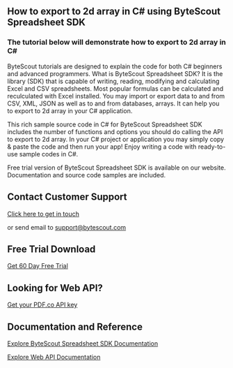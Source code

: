 ## How to export to 2d array in C# using ByteScout Spreadsheet SDK

### The tutorial below will demonstrate how to export to 2d array in C#

ByteScout tutorials are designed to explain the code for both C# beginners and advanced programmers. What is ByteScout Spreadsheet SDK? It is the library (SDK) that is capable of writing, reading, modifying and calculating Excel and CSV spreadsheets. Most popular formulas can be calculated and reculculated with Excel installed. You may import or export data to and from CSV, XML, JSON as well as to and from databases, arrays. It can help you to export to 2d array in your C# application.

This rich sample source code in C# for ByteScout Spreadsheet SDK includes the number of functions and options you should do calling the API to export to 2d array. In your C# project or application you may simply copy & paste the code and then run your app! Enjoy writing a code with ready-to-use sample codes in C#.

Free trial version of ByteScout Spreadsheet SDK is available on our website. Documentation and source code samples are included.

## Contact Customer Support

[Click here to get in touch](https://bytescout.zendesk.com/hc/en-us/requests/new?subject=ByteScout%20Spreadsheet%20SDK%20Question)

or send email to [support@bytescout.com](mailto:support@bytescout.com?subject=ByteScout%20Spreadsheet%20SDK%20Question) 

## Free Trial Download

[Get 60 Day Free Trial](https://bytescout.com/download/web-installer?utm_source=github-readme)

## Looking for Web API? 

[Get your PDF.co API key](https://pdf.co/documentation/api?utm_source=github-readme)

## Documentation and Reference

[Explore ByteScout Spreadsheet SDK Documentation](https://bytescout.com/documentation/index.html?utm_source=github-readme)

[Explore Web API Documentation](https://pdf.co/documentation/api?utm_source=github-readme)